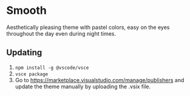 # Smooth

Aesthetically pleasing theme with pastel colors, easy on the eyes throughout the day even during night times.

## Updating

1. `npm install -g @vscode/vsce`
2. `vsce package`
3. Go to https://marketplace.visualstudio.com/manage/publishers and update the theme manually by uploading the .vsix file.
